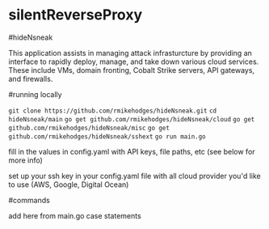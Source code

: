 
# silentReverseProxy

#hideNsneak

This application assists in managing attack infrasturcture by providing an interface to rapidly deploy, manage, and take down various cloud services. These include VMs, domain fronting, Cobalt Strike servers, API gateways, and firewalls. 

#running locally

`git clone https://github.com/rmikehodges/hideNsneak.git`
`cd hideNsneak/main`
`go get github.com/rmikehodges/hideNsneak/cloud`
`go get github.com/rmikehodges/hideNsneak/misc`
`go get github.com/rmikehodges/hideNsneak/sshext`
`go run main.go`

fill in the values in config.yaml with API keys, file paths, etc (see below for more info)

set up your ssh key in your config.yaml file with all cloud provider you'd like to use (AWS, Google, Digital Ocean)

#commands

add here from main.go case statements

